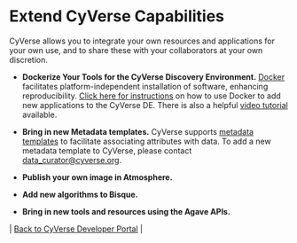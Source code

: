 # Extend CyVerse Capabilities

CyVerse allows you to integrate your own resources and applications for your own use, and to share these with your collaborators at your own discretion.

* **Dockerize Your Tools for the CyVerse Discovery Environment.** [Docker](https://www.docker.com/) facilitates platform-independent installation of software, enhancing reproducibility.  [Click here for instructions](https://wiki.cyverse.org/wiki/display/DEmanual/Dockerizing+Your+Tools+for+the+CyVerse+Discovery+Environment) on how to use Docker to add new applications to the CyVerse DE.  There is also a helpful [video tutorial](https://wiki.cyverse.org/wiki/display/Events/Focus+Forum+Webinar+-+Using+Docker+to+Bring+Tools+into+the+Discovery+Environment) available.

* **Bring in new Metadata templates.** CyVerse supports [metadata templates](https://pods.iplantcollaborative.org/wiki/display/DEmanual/Using+Metadata+in+the+DE) to facilitate associating attributes with data.  To add a new metadata template to CyVerse, please contact data_curator@cyverse.org.

* **Publish your own image in Atmosphere.**

* **Add new algorithms to Bisque.**

* **Bring in new tools and resources using the Agave APIs.**

| [Back to CyVerse Developer Portal](../index.md) |
